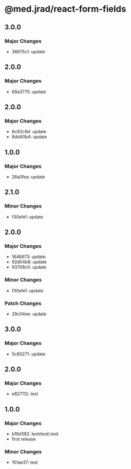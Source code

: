 # @med.jrad/react-form-fields

## 3.0.0

### Major Changes

- 36675c1: update

## 2.0.0

### Major Changes

- 69a3775: update

## 2.0.0

### Major Changes

- 8c92c9d: update
- 8dd40b4: update

## 1.0.0

### Major Changes

- 26a0fea: update

## 2.1.0

### Minor Changes

- f30efe1: update

## 2.0.0

### Major Changes

- 1646673: update
- 92d54b8: update
- 93708c0: update

### Minor Changes

- f30efe1: update

### Patch Changes

- 29c04ee: update

## 3.0.0

### Major Changes

- 5c80271: update

## 2.0.0

### Major Changes

- e827112: test

## 1.0.0

### Major Changes

- b19d382: test(test):test
- first release

### Minor Changes

- 101ae37: test
